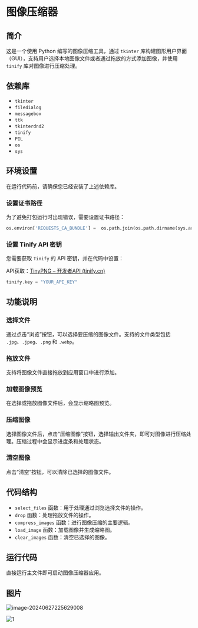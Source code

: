 # 图像压缩器

## 简介
这是一个使用 Python 编写的图像压缩工具，通过 `tkinter` 库构建图形用户界面（GUI），支持用户选择本地图像文件或者通过拖放的方式添加图像，并使用 `tinify` 库对图像进行压缩处理。

## 依赖库
- `tkinter`
- `filedialog`
- `messagebox`
- `ttk`
- `tkinterdnd2`
- `tinify`
- `PIL`
- `os`
- `sys`

## 环境设置
在运行代码前，请确保您已经安装了上述依赖库。

### 设置证书路径
为了避免打包运行时出现错误，需要设置证书路径：

```python
os.environ['REQUESTS_CA_BUNDLE'] =  os.path.join(os.path.dirname(sys.argv[0]), 'cacert.pem')
```

### 设置 Tinify API 密钥
您需要获取 `Tinify` 的 API 密钥，并在代码中设置：

API获取：[TinyPNG – 开发者API (tinify.cn)](https://gitee.com/link?target=https%3A%2F%2Ftinify.cn%2Fdevelopers)

```python
tinify.key = "YOUR_API_KEY"
```

## 功能说明

### 选择文件
通过点击“浏览”按钮，可以选择要压缩的图像文件。支持的文件类型包括 `.jpg`、`.jpeg`、`.png` 和 `.webp`。

### 拖放文件
支持将图像文件直接拖放到应用窗口中进行添加。

### 加载图像预览
在选择或拖放图像文件后，会显示缩略图预览。

### 压缩图像
选择图像文件后，点击“压缩图像”按钮，选择输出文件夹，即可对图像进行压缩处理。压缩过程中会显示进度条和处理状态。

### 清空图像
点击“清空”按钮，可以清除已选择的图像文件。

## 代码结构
- `select_files` 函数：用于处理通过浏览选择文件的操作。
- `drop` 函数：处理拖放文件的操作。
- `compress_images` 函数：进行图像压缩的主要逻辑。
- `load_image` 函数：加载图像并生成缩略图。
- `clear_images` 函数：清空已选择的图像。

## 运行代码
直接运行主文件即可启动图像压缩器应用。

## 图片

![image-20240627225629008](https://alist.ksmlc.cn/d/Private/OnedriveE5/Image/202406272256919.png)

![1](https://alist.ksmlc.cn/d/Private/OnedriveE5/Image/202407181411390.png)
